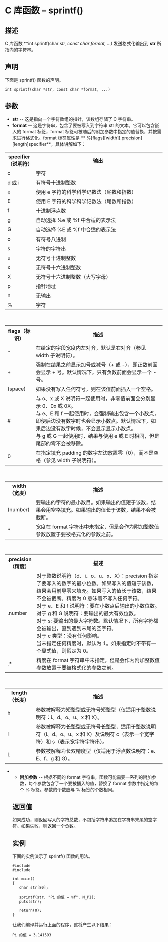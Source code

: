 # C 库函数 – sprintf()


## 描述

C 库函数 **int sprintf(char *str, const char *format, ...)** 发送格式化输出到 **str** 所指向的字符串。

## 声明

下面是 sprintf() 函数的声明。

    int sprintf(char *str, const char *format, ...)

## 参数

* **str** \-- 这是指向一个字符数组的指针，该数组存储了 C 字符串。
* **format** \-- 这是字符串，包含了要被写入到字符串 str 的文本。它可以包含嵌入的 format 标签，format 标签可被随后的附加参数中指定的值替换，并按需求进行格式化。format 标签属性是 ** %[flags][width][.precision][length]specifier**，具体讲解如下：

</li> </ul> <table class="reference notranslate"> <tr><th style="width:18%">specifier（说明符）</th><th>输出</th></tr> <tr><td>c</td><td>字符</td></tr> <tr><td>d 或 i</td><td>有符号十进制整数</td></tr> <tr><td>e</td><td>使用 e 字符的科学科学记数法（尾数和指数）</td></tr> <tr><td>E</td><td>使用 E 字符的科学科学记数法（尾数和指数）</td></tr> <tr><td>f</td><td>十进制浮点数</td></tr> <tr><td>g</td><td>自动选择 %e 或 %f 中合适的表示法</td></tr> <tr><td>G</td><td>自动选择 %E 或 %f 中合适的表示法</td></tr> <tr><td>o</td><td>有符号八进制</td></tr> <tr><td>s</td><td>字符的字符串</td></tr> <tr><td>u</td><td>无符号十进制整数</td></tr> <tr><td>x</td><td>无符号十六进制整数</td></tr> <tr><td>X</td><td>无符号十六进制整数（大写字母）</td></tr> <tr><td>p</td><td>指针地址</td></tr> <tr><td>n</td><td>无输出</td></tr> <tr><td>%</td><td>字符</td></tr> </table> <br/> <table class="reference notranslate"> <tr><th style="width:18%">flags（标识）</th><th>描述</th></tr> <tr><td>-</td><td>在给定的字段宽度内左对齐，默认是右对齐（参见 width 子说明符）。</td></tr> <tr><td>+</td><td>强制在结果之前显示加号或减号（+ 或 -），即正数前面会显示 + 号。默认情况下，只有负数前面会显示一个 - 号。</td></tr> <tr><td>(space)</td><td>如果没有写入任何符号，则在该值前面插入一个空格。</td></tr> <tr><td>#</td><td>与 o、x 或 X 说明符一起使用时，非零值前面会分别显示 0、0x 或 0X。<br/> 与 e、E 和 f 一起使用时，会强制输出包含一个小数点，即使后边没有数字时也会显示小数点。默认情况下，如果后边没有数字时候，不会显示显示小数点。<br/> 与 g 或 G 一起使用时，结果与使用 e 或 E 时相同，但是尾部的零不会被移除。</td></tr> <tr><td>0</td><td>在指定填充 padding 的数字左边放置零（0），而不是空格（参见 width 子说明符）。</td></tr> </table> <br/> <table class="reference notranslate"> <tr><th style="width:18%">width（宽度）</th><th>描述</th></tr> <tr><td>(number)</td><td>要输出的字符的最小数目。如果输出的值短于该数，结果会用空格填充。如果输出的值长于该数，结果不会被截断。</td></tr> <tr><td>*</td><td>宽度在 format 字符串中未指定，但是会作为附加整数值参数放置于要被格式化的参数之前。</td></tr> </table> <br/> <table class="reference notranslate"> <tr><th style="width:18%">.precision（精度）</th><th>描述</th></tr> <tr><td>.number</td><td>对于整数说明符（d、i、o、u、x、X）：precision 指定了要写入的数字的最小位数。如果写入的值短于该数，结果会用前导零来填充。如果写入的值长于该数，结果不会被截断。精度为 0 意味着不写入任何字符。<br/> 对于 e、E 和 f 说明符：要在小数点后输出的小数位数。<br/> 对于 g 和 G 说明符：要输出的最大有效位数。<br/> 对于 s: 要输出的最大字符数。默认情况下，所有字符都会被输出，直到遇到末尾的空字符。<br/> 对于 c 类型：没有任何影响。<br/> 当未指定任何精度时，默认为 1。如果指定时不带有一个显式值，则假定为 0。</td></tr> <tr><td>.*</td><td>精度在 format 字符串中未指定，但是会作为附加整数值参数放置于要被格式化的参数之前。</td></tr> </table> <br/> <table class="reference notranslate"> <tr><th style="width:18%">length（长度）</th><th>描述</th></tr> <tr><td>h</td><td>参数被解释为短整型或无符号短整型（仅适用于整数说明符：i、d、o、u、x 和 X）。</td></tr> <tr><td>l</td><td>参数被解释为长整型或无符号长整型，适用于整数说明符（i、d、o、u、x 和 X）及说明符 c（表示一个宽字符）和 s（表示宽字符字符串）。</td></tr> <tr><td>L</td><td>参数被解释为长双精度型（仅适用于浮点数说明符：e、E、f、g 和 G）。</td></tr> </table> <ul class="list"> <li>

* **附加参数** \-- 根据不同的 format 字符串，函数可能需要一系列的附加参数，每个参数包含了一个要被插入的值，替换了 format 参数中指定的每个 % 标签。参数的个数应与 % 标签的个数相同。

## 返回值

如果成功，则返回写入的字符总数，不包括字符串追加在字符串末尾的空字符。如果失败，则返回一个负数。

## 实例

下面的实例演示了 sprintf() 函数的用法。

    #include 
    #include 

    int main()
    {
       char str[80];

       sprintf(str, "Pi 的值 = %f", M_PI);
       puts(str);

       return(0);
    }

让我们编译并运行上面的程序，这将产生以下结果：

    Pi 的值 = 3.141593